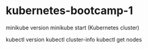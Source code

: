 # kubernetes-bootcamp-1

minikube version
minikube start (Kubernetes cluster)

kubectl version
kubectl cluster-info
kubectl get nodes
